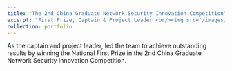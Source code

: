 ```yaml
---
title: "The 2nd China Graduate Network Security Innovation Competition"
excerpt: "First Prize, Captain & Project Leader <br/><img src='/images/2ndwangan.png'>"
collection: portfolio
---
```


As the captain and project leader, led the team to achieve outstanding results by winning the National First Prize in the 2nd China Graduate Network Security Innovation Competition.

